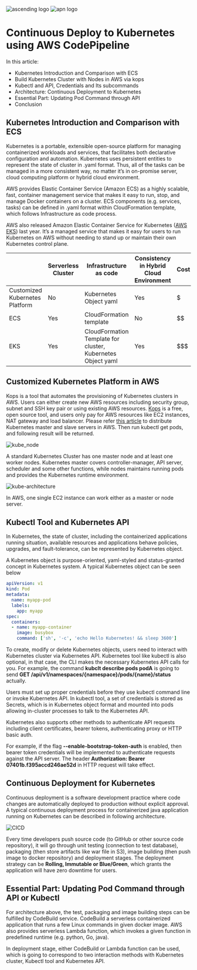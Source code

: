 ![ascending logo](https://ascendingdc.com/images/WechatIMG116.jpg) ![apn logo](https://ascendingdc.com/images/aws.png)

# Continuous Deploy to Kubernetes using AWS CodePipeline

In this article:
- Kubernetes Introduction and Comparison with ECS
- Build Kubernetes Cluster with Nodes in AWS via kops
- Kubectl and API, Credentials and Its subcommands
- Architecture: Continuous Deployment to Kubernetes
- Essential Part: Updating Pod Command through API
- Conclusion

## Kubernetes Introduction and Comparison with ECS

Kubernetes is a portable, extensible open-source platform for managing containerized workloads and services, that facilitates both declarative configuration and automation. Kubernetes uses persistent entities to represent the state of cluster in .yaml format. Thus, all of the tasks can be managed in a more consistent way, no matter it’s in on-promise server, cloud computing platform or hybrid cloud environment.

AWS provides Elastic Container Service (Amazon ECS) as a highly scalable, fast, container management service that makes it easy to run, stop, and manage Docker containers on a cluster. ECS components (e.g. services, tasks) can be defined in .yaml format within CloudFormation template, which follows Infrastructure as code process.

AWS also released Amazon Elastic Container Service for Kubernetes ([AWS EKS](https://docs.aws.amazon.com/eks/latest/userguide/what-is-eks.html)) last year. It’s a managed service that makes it easy for users to run Kubernetes on AWS without needing to stand up or maintain their own Kubernetes control plane.

| | Serverless Cluster | Infrastructure as code | Consistency in Hybrid Cloud Environment | Cost |
| --- | --- | --- | --- | --- |
| Customized Kubernetes Platform | No | Kubernetes Object yaml | Yes | $ |
| ECS | Yes | CloudFormation template | No | $$ |
| EKS | Yes | CloudFormation Template for cluster, Kubernetes Object yaml | Yes | $$$ |

## Customized Kubernetes Platform in AWS

Kops is a tool that automates the provisioning of Kubernetes clusters in AWS. Users can either create new AWS resources including security group, subnet and SSH key pair or using existing AWS resources. [Kops](https://github.com/kubernetes/kops) is a free, open source tool, and users only pay for AWS resources like EC2 instances, NAT gateway and load balancer. Please refer [this article](https://github.com/kubernetes/kops/blob/master/docs/aws.md) to distribute Kubernetes master and slave servers in AWS. Then run 
kubectl get pods, and following result will be returned.

![kube_node](https://s3.amazonaws.com/ascending-devops/ascending-conf/kube_node.png)

A standard Kubernetes Cluster has one master node and at least one worker nodes. Kubernetes master covers controller-manager, API server, scheduler and some other functions, while nodes maintains running pods and provides the Kubernetes runtime environment.

![kube-architecture](https://d33wubrfki0l68.cloudfront.net/e298a92e2454520dddefc3b4df28ad68f9b91c6f/70d52/images/docs/pre-ccm-arch.png)

In AWS, one single EC2 instance can work either as a master or node server.

## Kubectl Tool and Kubernetes API

In Kubernetes, the state of cluster, including the containerized applications running situation, available resources and applications behave policies, upgrades, and fault-tolerance, can be represented by Kubernetes object. 

A Kubernetes object is purpose-oriented, yaml-styled and status-granted concept in Kubernetes system. A typical Kubernetes object can be seen below

```yaml
apiVersion: v1
kind: Pod
metadata:
  name: myapp-pod
  labels:
    app: myapp
spec:
  containers:
  - name: myapp-container
    image: busybox
    command: ['sh', '-c', 'echo Hello Kubernetes! && sleep 3600']
```

To create, modify or delete Kubernetes objects, users need to interact with Kubernetes cluster via Kubernetes API. Kubernetes tool like kubectl is also optional, in that case, the CLI makes the necessary Kubernetes API calls for you. For example, the command **kubclt describe pods podA** is going to send **GET /api/v1/namespaces/{namespace}/pods/{name}/status** actually.

Users must set up proper credentials before they use kubectl command line or invoke Kubernetes API. In kubectl tool, a set of credentials is stored as Secrets, which is in Kubernetes object format and mounted into pods allowing in-cluster processes to talk to the Kubernetes API.

Kubernetes also supports other methods to authenticate API requests including client certificates, bearer tokens, authenticating proxy or HTTP basic auth.

For example, if the flag **--enable-bootstrap-token-auth** is enabled, then bearer token credentials will be implemented to authenticate requests against the API server. The header **Authorization: Bearer 07401b.f395accd246ae52d** in HTTP request will take effect.

## Continuous Deployment for Kubernetes

Continuous deployment is a software development practice where code changes are automatically deployed to production without explicit approval. A typical continuous deployment process for containerized java application running on Kubernetes can be described in following architecture.

![CICD](https://s3.amazonaws.com/ascending-devops/ascending-conf/CICD.png)

Every time developers push source code (to GitHub or other source code repository), it will go through unit testing (connection to test database), packaging (then store artifacts like war file in S3), image building (then push image to docker repository) and deployment stages. The deployment strategy can be **Rolling, Immutable or Blue/Green**, which grants the application will have zero downtime for users.

## Essential Part: Updating Pod Command through API or Kubectl

For architecture above, the test, packaging and image building steps can be fulfilled by CodeBuild service. CodeBuild a serverless containerized application that runs a few Linux commands in given docker image. AWS also provides serverless Lambda function, which invokes a given function in predefined runtime (e.g. python, Go, java).

In deployment stage, either CodeBuild or Lambda function can be used, which is going to correspond to two interaction methods with Kubernetes cluster, Kubectl tool and Kubernetes API. 
